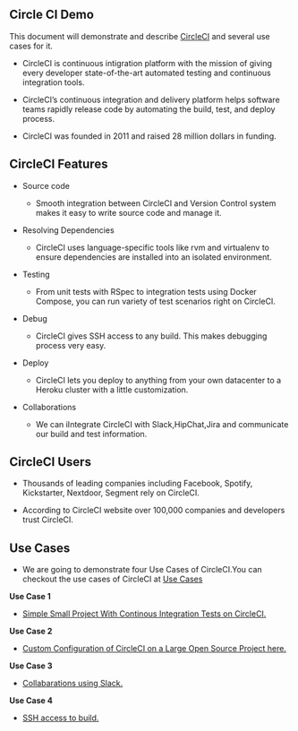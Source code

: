 ## Circle CI Demo

This document will demonstrate and describe [CircleCI](https://circleci.com/) and several use cases for it.

* CircleCI is continuous intigration platform with the mission of giving every developer state-of-the-art automated testing and continuous integration tools.

* CircleCI’s continuous integration and delivery platform helps software teams rapidly release code  by automating the build, test, and deploy process.


* CircleCI was founded in 2011 and  raised 28 million dollars in funding.

## CircleCI Features

* Source code 
   * Smooth integration between CircleCI and Version Control system makes it easy to write source code and manage it.

* Resolving Dependencies
   * CircleCI uses language-specific tools like rvm and virtualenv to ensure dependencies are installed into an isolated environment.

* Testing
   * From unit tests with RSpec to integration tests using Docker Compose, you can run  variety of test scenarios right on CircleCI.

* Debug
   * CircleCI gives SSH access to any build. This makes debugging process very easy.

* Deploy
   * CircleCI lets you deploy to anything from your own datacenter to a Heroku cluster with a little customization.

* Collaborations
   * We can iIntegrate CircleCI with Slack,HipChat,Jira and communicate our build and test information. 

## CircleCI Users

* Thousands of leading companies including Facebook, Spotify, Kickstarter, Nextdoor, Segment  rely on CircleCI.

* According to CircleCI website over 100,000 companies and developers trust CircleCI.

## Use Cases

* We are going to demonstrate four Use Cases of CircleCI.You can checkout the use cases of CircleCI at [Use Cases](https://github.com/YSU-CSIS-SE/csci-5802-tooldemo-circleci/blob/master/UseCases.md)

**Use Case 1**

* [Simple Small Project With Continous Integration Tests on CircleCI.](simple-small-project)

**Use Case 2**

* [Custom Configuration of CircleCI on a Large Open Source Project here.](open-source-project)

**Use Case 3**

* [Collabarations using Slack.](slack-collab)

**Use Case 4**

* [SSH access to build.](ssh-access)

